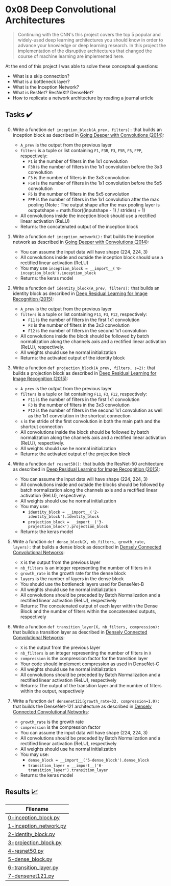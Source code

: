 # 0x08 Deep Convolutional Architectures

> Continuing with the CNN's this project covers the top 5 popular and widely-used deep learning architectures you should know in order to advance your knowledge or deep learning research. In this project the implementation of the disruptive architectures that changed the course of machine learning are implemented here.

At the end of this project I was able to solve these conceptual questions:

* What is a skip connection?
* What is a bottleneck layer?
* What is the Inception Network?
* What is ResNet? ResNeXt? DenseNet?
* How to replicate a network architecture by reading a journal article

## Tasks :heavy_check_mark:

0. Write a function `def inception_block(A_prev, filters):` that builds an inception block as described in [Going Deeper with Convolutions (2014)](https://arxiv.org/pdf/1409.4842.pdf):

    * `A_prev` is the output from the previous layer
    * `filters` is a tuple or list containing `F1`, `F3R`, `F3`, `F5R`, `F5`, `FPP`, respectively:
        * `F1` is the number of filters in the 1x1 convolution
        * `F3R` is the number of filters in the 1x1 convolution before the 3x3 convolution
        * `F3` is the number of filters in the 3x3 convolution
        * `F5R` is the number of filters in the 1x1 convolution before the 5x5 convolution
        * `F5` is the number of filters in the 5x5 convolution
        * `FPP` is the number of filters in the 1x1 convolution after the max pooling (Note : The output shape after the max pooling layer is outputshape = math.floor((inputshape - 1) / strides) + 1)
    * All convolutions inside the inception block should use a rectified linear activation (ReLU)
    * Returns: the concatenated output of the inception block

1. Write a function `def inception_network():` that builds the inception network as described in [Going Deeper with Convolutions (2014)](https://arxiv.org/pdf/1409.4842.pdf):

    * You can assume the input data will have shape (224, 224, 3)
    * All convolutions inside and outside the inception block should use a rectified linear activation (ReLU)
    * You may use `inception_block = __import__('0-inception_block').inception_block`
    * Returns: the keras model

2. Write a function `def identity_block(A_prev, filters):` that builds an identity block as described in [Deep Residual Learning for Image Recognition (2015)](https://arxiv.org/pdf/1512.03385.pdf):

    * `A_prev` is the output from the previous layer
    * `filters` is a tuple or list containing `F11`, `F3`, `F12`, respectively:
        * `F11` is the number of filters in the first 1x1 convolution
        * `F3` is the number of filters in the 3x3 convolution
        * `F12` is the number of filters in the second 1x1 convolution
    * All convolutions inside the block should be followed by batch normalization along the channels axis and a rectified linear activation (ReLU), respectively.
    * All weights should use he normal initialization
    * Returns: the activated output of the identity block

3. Write a function `def projection_block(A_prev, filters, s=2):` that builds a projection block as described in [Deep Residual Learning for Image Recognition (2015)](https://arxiv.org/pdf/1512.03385.pdf):

    * `A_prev` is the output from the previous layer
    * `filters` is a tuple or list containing `F11`, `F3`, `F12`, respectively:
        * `F11` is the number of filters in the first 1x1 convolution
        * `F3` is the number of filters in the 3x3 convolution
        * `F12` is the number of filters in the second 1x1 convolution as well as the 1x1 convolution in the shortcut connection
    * `s` is the stride of the first convolution in both the main path and the shortcut connection
    * All convolutions inside the block should be followed by batch normalization along the channels axis and a rectified linear activation (ReLU), respectively.
    * All weights should use he normal initialization
    * Returns: the activated output of the projection block

4. Write a function `def resnet50():` that builds the ResNet-50 architecture as described in [Deep Residual Learning for Image Recognition (2015)](https://arxiv.org/pdf/1512.03385.pdf):

    * You can assume the input data will have shape (224, 224, 3)
    * All convolutions inside and outside the blocks should be followed by batch normalization along the channels axis and a rectified linear activation (ReLU), respectively.
    * All weights should use he normal initialization
    * You may use:
        * `identity_block = __import__('2-identity_block').identity_block`
        * `projection_block = __import__('3-projection_block').projection_block`
    * Returns: the keras model

5. Write a function `def dense_block(X, nb_filters, growth_rate, layers):` that builds a dense block as described in [Densely Connected Convolutional Networks](https://arxiv.org/pdf/1608.06993.pdf):

    * `X` is the output from the previous layer
    * `nb_filters` is an integer representing the number of filters in `X`
    * `growth_rate` is the growth rate for the dense block
    * `layers` is the number of layers in the dense block
    * You should use the bottleneck layers used for DenseNet-B
    * All weights should use he normal initialization
    * All convolutions should be preceded by Batch Normalization and a rectified linear activation (ReLU), respectively
    * Returns: The concatenated output of each layer within the Dense Block and the number of filters within the concatenated outputs, respectively

6. Write a function `def transition_layer(X, nb_filters, compression):` that builds a transition layer as described in [Densely Connected Convolutional Networks](https://arxiv.org/pdf/1608.06993.pdf):

    * `X` is the output from the previous layer
    * `nb_filters` is an integer representing the number of filters in `X`
    * `compression` is the compression factor for the transition layer
    * Your code should implement compression as used in DenseNet-C
    * All weights should use he normal initialization
    * All convolutions should be preceded by Batch Normalization and a rectified linear activation (ReLU), respectively
    * Returns: The output of the transition layer and the number of filters within the output, respectively

7. Write a function `def densenet121(growth_rate=32, compression=1.0):` that builds the DenseNet-121 architecture as described in [Densely Connected Convolutional Networks](https://arxiv.org/pdf/1608.06993.pdf):

    * `growth_rate` is the growth rate
    * `compression` is the compression factor
    * You can assume the input data will have shape (224, 224, 3)
    * All convolutions should be preceded by Batch Normalization and a rectified linear activation (ReLU), respectively
    * All weights should use he normal initialization
    * You may use:
        * `dense_block = __import__('5-dense_block').dense_block`
        * `transition_layer = __import__('6-transition_layer').transition_layer`
    * Returns: the keras model

## Results :chart_with_upwards_trend:

| Filename |
| ------ |
| [0-inception_block.py](https://github.com/jhonaRiver/holbertonschool-machine_learning/blob/master/supervised_learning/0x08-deep_cnns/0-inception_block.py)|
| [1-inception_network.py](https://github.com/jhonaRiver/holbertonschool-machine_learning/blob/master/supervised_learning/0x08-deep_cnns/1-inception_network.py)|
| [2-identity_block.py](https://github.com/jhonaRiver/holbertonschool-machine_learning/blob/master/supervised_learning/0x08-deep_cnns/2-identity_block.py)|
| [3-projection_block.py](https://github.com/jhonaRiver/holbertonschool-machine_learning/blob/master/supervised_learning/0x08-deep_cnns/3-projection_block.py)|
| [4-resnet50.py](https://github.com/jhonaRiver/holbertonschool-machine_learning/blob/master/supervised_learning/0x08-deep_cnns/4-resnet50.py)|
| [5-dense_block.py](https://github.com/jhonaRiver/holbertonschool-machine_learning/blob/master/supervised_learning/0x08-deep_cnns/5-dense_block.py)|
| [6-transition_layer.py](https://github.com/jhonaRiver/holbertonschool-machine_learning/blob/master/supervised_learning/0x08-deep_cnns/6-transition_layer.py)|
| [7-densenet121.py](https://github.com/jhonaRiver/holbertonschool-machine_learning/blob/master/supervised_learning/0x08-deep_cnns/7-densenet121.py)|
